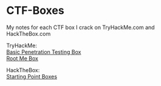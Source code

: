 # CTF-Boxes
My notes for each CTF box I crack on TryHackMe.com and HackTheBox.com

TryHackMe:<br>
[Basic Penetration Testing Box](./TryHackMe/BasicPenetrationTestingBox/BasicPenetrationTestingBox.md)<br>
[Root Me Box](./TryHackMe/RootMeBox/RootMeBox.md)<br>

HackTheBox:<br>
[Starting Point Boxes](./HackTheBox/StartingPointBoxes/Tier_0/StartingPointBoxes_Tier_0.md)<br>
